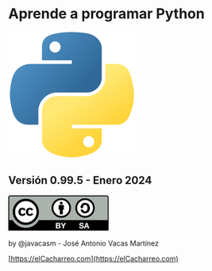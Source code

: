 # Aprende a programar Python 

![Logo Python](./images/python-logo.png)

## Versión 0.99.5 - Enero 2024



![Licencia CC by SA](./images/Licencia_CC_peque.png) 

by @javacasm - José Antonio Vacas Martínez

[https://elCacharreo.com](https://elCacharreo.com)

